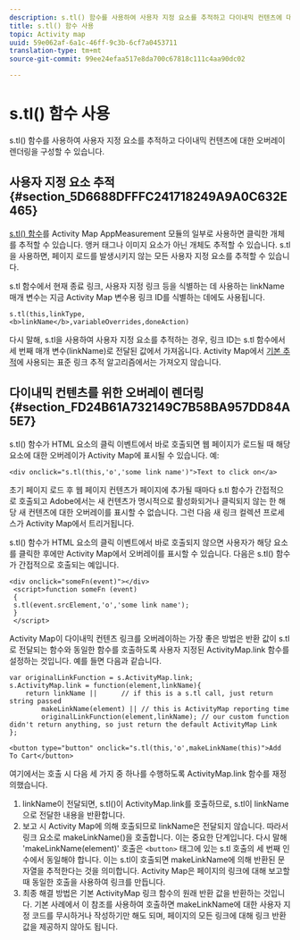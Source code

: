 ```yaml
---
description: s.tl() 함수를 사용하여 사용자 지정 요소를 추적하고 다이내믹 컨텐츠에 대한 오버레이 렌더링을 구성할 수 있습니다.
title: s.tl() 함수 사용
topic: Activity map
uuid: 59e062af-6a1c-46ff-9c3b-6cf7a0453711
translation-type: tm+mt
source-git-commit: 99ee24efaa517e8da700c67818c111c4aa90dc02

---
```



# s.tl() 함수 사용

s.tl() 함수를 사용하여 사용자 지정 요소를 추적하고 다이내믹 컨텐츠에 대한 오버레이 렌더링을 구성할 수 있습니다.

## 사용자 지정 요소 추적 {#section_5D6688DFFFC241718249A9A0C632E465}

[s.tl() 함수](https://marketing.adobe.com/resources/help/en_US/sc/implement/function_tl.html)를 Activity Map AppMeasurement 모듈의 일부로 사용하면 클릭한 개체를 추적할 수 있습니다. 앵커 태그나 이미지 요소가 아닌 개체도 추적할 수 있습니다. s.tl을 사용하면, 페이지 로드를 발생시키지 않는 모든 사용자 지정 요소를 추적할 수 있습니다.

s.tl 함수에서 현재 종료 링크, 사용자 지정 링크 등을 식별하는 데 사용하는 linkName 매개 변수는 지금 Activity Map 변수용 링크 ID를 식별하는 데에도 사용됩니다.

```
s.tl(this,linkType, 
<b>linkName</b>,variableOverrides,doneAction)
```

다시 말해, s.tl을 사용하여 사용자 지정 요소를 추적하는 경우, 링크 ID는 s.tl 함수에서 세 번째 매개 변수(linkName)로 전달된 값에서 가져옵니다. Activity Map에서 [기본 추적](/help/analyze/activity-map/activitymap-link-tracking/activitymap-link-tracking-methodology.md)에 사용되는 표준 링크 추적 알고리즘에서는 가져오지 않습니다.

## 다이내믹 컨텐츠를 위한 오버레이 렌더링 {#section_FD24B61A732149C7B58BA957DD84A5E7}

s.tl() 함수가 HTML 요소의 클릭 이벤트에서 바로 호출되면 웹 페이지가 로드될 때 해당 요소에 대한 오버레이가 Activity Map에 표시될 수 있습니다. 예:

```
<div onclick="s.tl(this,'o','some link name')">Text to click on</a>
```

초기 페이지 로드 후 웹 페이지 컨텐츠가 페이지에 추가될 때마다 s.tl 함수가 간접적으로 호출되고 Adobe에서는 새 컨텐츠가 명시적으로 활성화되거나 클릭되지 않는 한 해당 새 컨텐츠에 대한 오버레이를 표시할 수 없습니다. 그런 다음 새 링크 컬렉션 프로세스가 Activity Map에서 트리거됩니다.

s.tl() 함수가 HTML 요소의 클릭 이벤트에서 바로 호출되지 않으면 사용자가 해당 요소를 클릭한 후에만 Activity Map에서 오버레이를 표시할 수 있습니다. 다음은 s.tl() 함수가 간접적으로 호출되는 예입니다.

```
<div onclick="someFn(event)"></div> 
 <script>function someFn (event) 
 {    
 s.tl(event.srcElement,'o','some link name'); 
 } 
 </script>
```

Activity Map이 다이내믹 컨텐츠 링크를 오버레이하는 가장 좋은 방법은 반환 값이 s.tl로 전달되는 함수와 동일한 함수를 호출하도록 사용자 지정된 ActivityMap.link 함수를 설정하는 것입니다. 예를 들면 다음과 같습니다.

```
var originalLinkFunction = s.ActivityMap.link; 
s.ActivityMap.link = function(element,linkName){ 
    return linkName ||      // if this is a s.tl call, just return string passed 
        makeLinkName(element) || // this is ActivityMap reporting time 
        originalLinkFunction(element,linkName); // our custom function didn't return anything, so just return the default ActivityMap Link 
};
```

```
<button type="button" onclick="s.tl(this,'o',makeLinkName(this)">Add To Cart</button>
```

여기에서는 호출 시 다음 세 가지 중 하나를 수행하도록 ActivityMap.link 함수를 재정의했습니다.

1. linkName이 전달되면, s.tl()이 ActivityMap.link를 호출하므로, s.tl이 linkName으로 전달한 내용을 반환합니다.
1. 보고 시 Activity Map에 의해 호출되므로 linkName은 전달되지 않습니다. 따라서 링크 요소로 makeLinkName()을 호출합니다. 이는 중요한 단계입니다. 다시 말해 'makeLinkName(element)' 호출은 `<button>` 태그에 있는 s.tl 호출의 세 번째 인수에서 동일해야 합니다. 이는 s.tl이 호출되면 makeLinkName에 의해 반환된 문자열을 추적한다는 것을 의미합니다. Activity Map은 페이지의 링크에 대해 보고할 때 동일한 호출을 사용하여 링크를 만듭니다.
1. 최종 해결 방법은 기본 ActivityMap 링크 함수의 원래 반환 값을 반환하는 것입니다. 기본 사례에서 이 참조를 사용하여 호출하면 makeLinkName에 대한 사용자 지정 코드를 무시하거나 작성하기만 해도 되며, 페이지의 모든 링크에 대해 링크 반환 값을 제공하지 않아도 됩니다.
